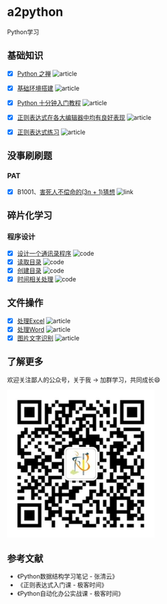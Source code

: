 # a2python

Python学习

## 基础知识

- [x] [Python 之禅](base/the-zen-of-python.md) ![article](https://img.shields.io/badge/-article-blue)

- [x] [基础环境搭建](base/env.md) ![article](https://img.shields.io/badge/-article-blue)

- [x] [Python 十分钟入门教程](base/ten-minutes-python-introductory-tutorial.md) ![article](https://img.shields.io/badge/-article-blue)

- [x] [正则表达式在各大编辑器中均有良好表现](base/regexp-in-editor.md) ![article](https://img.shields.io/badge/-article-blue)

- [x] [正则表达式练习](base/regexp-practice.md) ![article](https://img.shields.io/badge/-article-blue)

## 没事刷刷题

### PAT

- [x] 
  B1001、[害死人不偿命的(3n + 1)猜想](https://pintia.cn/problem-sets/994805260223102976/problems/994805325918486528) ![link](https://img.shields.io/badge/-link-blue)

## 碎片化学习

### 程序设计

- [x] [设计一个通讯录程序](/code/demo/01-address-book.py) ![code](https://img.shields.io/badge/-code-blue)
- [x] [读取目录](/code/demo/02-read-dir.py) ![code](https://img.shields.io/badge/-code-blue)
- [x] [创建目录](/code/demo/04-mkdir.py) ![code](https://img.shields.io/badge/-code-blue)
- [x] [时间相关处理](/code/demo/03-time.py) ![code](https://img.shields.io/badge/-code-blue)

## 文件操作

- [x] [处理Excel](/base/play-excel.md) ![article](https://img.shields.io/badge/-article-blue)
- [x] [处理Word](/base/play-word.md) ![article](https://img.shields.io/badge/-article-blue)
- [x] [图片文字识别](/base/ai-in-pic.md) ![article](https://img.shields.io/badge/-article-blue)

## 了解更多

欢迎关注鄙人的公众号，关于我 -> 加群学习，共同成长:smile:

![wechat qrcode](base/img/wechat-cnroadbridge.jpg)

## 参考文献

- 《Python数据结构学习笔记 - 张清云》
- 《正则表达式入门课 - 极客时间》
- 《Python自动化办公实战课 - 极客时间》